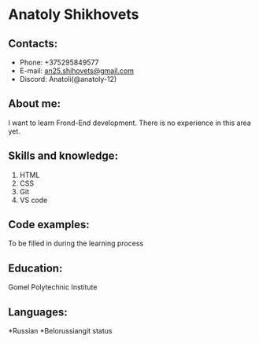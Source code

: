 # Anatoly Shikhovets

## Contacts:
* Phone: +375295849577
* E-mail: an25.shihovets@gmail.com
* Discord: Anatoli(@anatoly-12)


## About me:

I want to learn Frond-End development. There is no experience in this area yet.

## Skills and knowledge:
1. HTML
2. CSS
3. Git
4. VS code


## Code examples:
To be filled in during the learning process

## Education:
Gomel Polytechnic Institute
## Languages:
*Russian
*Belorussiangit status
